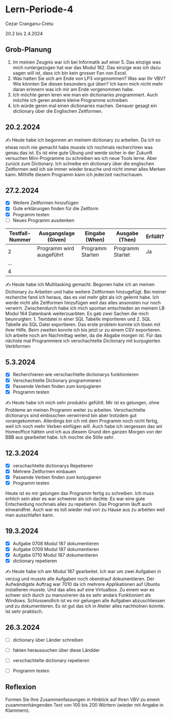 # Lern-Periode-4

Cezar Cranganu-Cretu

20.2 bis 2.4.2024

## Grob-Planung

1. Im meinen Zeugnis war ich bei Informatik auf einer 5. Das einzige was mich runtergezogen hat war das Modul 162. Das einzige was ich dazu sagen will ist, dass ich bin kein grosser Fan von Excel. 
2. Was hatten Sie sich am Ende von LP3 vorgenommen? Was war Ihr VBV? Wie könnten Sie diesen besonders gut üben? Ich kann mich nicht mehr daran erinnern was ich mir am Ende vorgenommen habe. 
3. Ich möchte geren leren wie man ein dictionaries programmiert. Auch möchte ich geren andere kleine Programme schreiben 
4. Ich würde geren mal einen dictionaries machen. Genauer gesagt ein dictionary über die Englischen Zeitformen. 

## 20.2.2024

✍️ Heute habe ich begonnen an meinem dictionary zu arbeiten. Da ich so etwas noch nie gemacht habe musste ich nochmals recherchiren was genau das ist. Es ist eine gute Übung und werde sicher in der Zukunft versuchen Mini-Programme zu schreiben wo ich neue Tools lerne. Aber zurück zum Dictionary. Ich schreibe ein dictionary über die englischen Zeitformen weil ich sie immer wieder brauche und nicht immer alles Merken kann. Mithilfe diesem Programm kann ich jederzeit nachschauen. 

## 27.2.2024

- [x] Weitere Zeitformen hinzufügen 
- [x] Gute erklärungen finden für die Zeitform
- [x] Programm testen
- [ ] Neues Programm ausdenken 

| Testfall-Nummer | Ausgangslage (Given) | Eingabe (When) | Ausgabe (Then) | Erfüllt? |
| --------------- | -------------------- | -------------- | -------------- | -------- |
| 2               | Programm wird ausgeführt                     |   Programm Starten             |   Programm Startet             |  Ja        |
| ...             |                      |                |                |          |
| 4               |                      |                |                |          |

✍️ Heute habe ich Multitasking gemacht. Begonen habe ich an meinen Dictionary zu Arbeiten und habe weitere Zeitformen hinzugefügt. Bei meiner recherche fand ich heraus, das es viel mehr gibt als ich gelernt habe. Ich werde nicht alle Zeitformen hinzufügen weil das alles ansonsten nur noch verwirrt. Zwischendurch habe ich mich spontan entschieden an meinem LB Modul 164 Datenbank weiterzuarbten. Es gab zwei Sachen die mich beunruigten: 1. Textdatei in einer SQL Tabelle importieren und 2. SQL Tabelle als SQL Datei exportieren. Das erste problem konnte ich lösen mit ihrer Hilfe. Beim zweiten konnte ich bis jetzt ur zu einem CSV exportieren. Ich arbeite noch am Nachmittag weiter, da die Abgabe morgen ist. Für das nächste mal Programmiere ich verschachtelte Dicitonary mit kunjugierten Verbformen 

## 5.3.2024

- [x] Recherchieren wie verschachtelte dictionarys funktionieren 
- [x] Verschachtelte Dictionary programmieren  
- [x] Passende Verben finden zum konjugieren 
- [x] Programm testen

✍️ Heute habe ich mich sehr produktiv gefühlt. Mir ist es gelungen, ohne Probleme an meinen Programm weiter zu arbeiten. Verschachtelte dictionarys sind einbisschen verwirrend bin aber trotzdem gut vorangekommen. Allerdings bin ich mit dem Programm noch nicht fertig, weil ich noch mehr Verben einfügen will. Auch habe ich vergessen das wir Homeoffice hätten und ich aus diesem Grund den ganzen Morgen von der BBB aus gearbeitet habe. Ich mochte die Stille sehr. 

## 12.3.2024

- [x] verschachtelte dictionarys Repetieren 
- [x] Mehrere Zeitformen einbauen 
- [x] Passende Verben finden zum konjugieren 
- [x] Programm testen

Heute ist es mir gelungen das Programm fertig zu schreiben. Ich muss erhlich sein aber es war schwerer als ich dachte. Es war eine gute Entscheidung nochmals alles zu repetieren. Das Programm läuft auch einwandfrei. Auch war es toll wieder mal von zu Hause aus zu arbeiten weil man ausschlafen kann.

## 19.3.2024

- [x] Aufgabe 0708 Modul 187 dokumentieren 
- [x] Aufgabe 0709 Modul 187 dokumentieren 
- [x] Aufgabe 0710 Modul 187 dokumentieren 
- [x] dictionary repetieren 

✍️ Heute habe ich am Modul 187 gearbeitet. Ich war um zwei Aufgaben in verzug und musste alle Aufgaben noch obendrauf dokumentieren. Der Aufwändigste Auftrag war 7010 da ich mehrere Applikationen auf Ubuntu installieren musste. Und das alles auf eine Virtualbox. Zu einem war es schwer sich durch zu manuvireren da es sehr andars Funktioniert als Windows. Schlussendlich ist es mir gelungen alle Aufgaben abzuschliessen und zu dokumentieren. Es ist gut das ich in Atelier alles nachholnen konnte. Ist sehr praktisch. 

## 26.3.2024 

- [ ] dictionary über Länder schreiben 
- [ ] fakten heraussuchen über diese Ländder
- [ ] verschachtelte dictionary repetieren 
- [ ] Programm testen 


## Reflexion

Formen Sie Ihre Zusammenfassungen in Hinblick auf Ihren VBV zu einem zusammenhängenden Text von 100 bis 200 Wörtern (wieder mit Angabe in Klammern).
